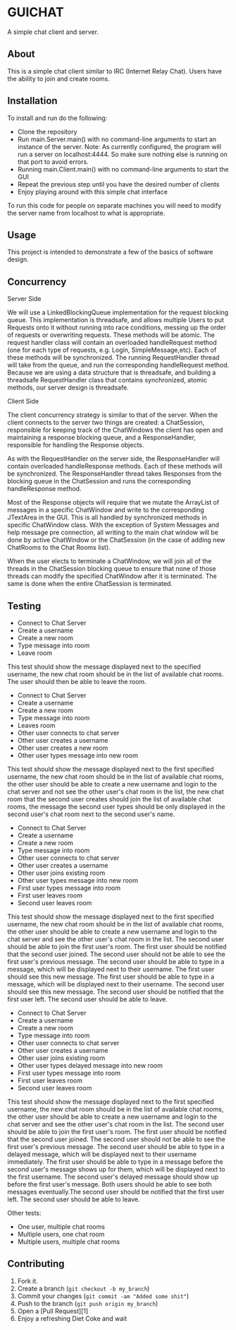 GUICHAT
=============

A simple chat client and server.

About
-----

This is a simple chat client similar to IRC (Internet Relay Chat). Users have the ability to join and create rooms.

Installation
-----------

To install and run do the following:
    
* Clone the repository
* Run main.Server.main() with no command-line arguments to start an instance of the server. Note: As currently configured, the program will run a server on localhost:4444. So make sure nothing else is running on that port to avoid errors.
* Running main.Client.main() with no command-line arguments to start the GUI
* Repeat the previous step until you have the desired number of clients
* Enjoy playing around with this simple chat interface

To run this code for people on separate machines you will need to modify the server name from localhost to what is appropriate.

Usage
-----

This project is intended to demonstrate a few of the basics of software design.

Concurrency
----------

Server Side

We will use a LinkedBlockingQueue implementation for the request blocking queue. This implementation is thread­safe, and allows multiple Users to put Requests onto it without running into race conditions, messing up the order of requests or overwriting requests. These methods will be atomic.
The request handler class will contain an overloaded handleRequest method (one for each type of requests, e.g. Login, SimpleMessage,etc). Each of these methods will be synchronized. The running RequestHandler thread will take from the queue, and run the corresponding handleRequest method. Because we are using a data structure that is thread­safe, and building a thread­safe RequestHandler class that contains synchronized, atomic methods, our server design is thread­safe.

Client Side

The client concurrency strategy is similar to that of the server. When the client connects to the server two things are created: a ChatSession, responsible for keeping track of the ChatWindows the client has open and maintaining a response blocking queue, and a ResponseHandler, responsible for handling the Response objects. 

As with the RequestHandler on the server side, the ResponseHandler will contain overloaded handleResponse methods. Each of these methods will be synchronized. The ResponseHandler thread takes Responses from the blocking queue in the ChatSession and runs the corresponding handleResponse method.

Most of the Response objects will require that we mutate the ArrayList of messages in a specific ChatWindow and write to the corresponding JTextArea in the GUI. This is all handled by synchronized methods in specific ChatWindow class. With the exception of System Messages and help message pre connection, all writing to the main chat window will be done by active ChatWindow or the ChatSession (in the case of adding new ChatRooms to the Chat Rooms list).

When the user elects to terminate a ChatWindow, we will join all of the threads in the ChatSession blocking queue to ensure that none of those threads can modify the specified ChatWindow after it is terminated. The same is done when the entire ChatSession is terminated.

Testing
-------

* Connect to Chat Server
* Create a username
* Create a new room
* Type message into room
* Leave room

This test should show the message displayed next to the specified username, the new chat room should be in the list
of available chat rooms. The user should then be able to leave the room.

* Connect to Chat Server
* Create a username
* Create a new room
* Type message into room
* Leaves room
* Other user connects to chat server
* Other user creates a username
* Other user creates a new room
* Other user types message into new room

This test should show the message displayed next to the first specified username, the new chat room should be in the list
of available chat rooms, the other user should be able to create a new username and login to the chat server and not see the 
other user's chat room in the list, the new chat room that the second user creates should join the list of available chat
rooms, the message the second user types should be only displayed in the second user's chat room next to the second user's
name.

* Connect to Chat Server
* Create a username
* Create a new room
* Type message into room
* Other user connects to chat server
* Other user creates a username
* Other user joins existing room
* Other user types message into new room
* First user types message into room
* First user leaves room
* Second user leaves room

This test should show the message displayed next to the first specified username, the new chat room should be in the list
of available chat rooms, the other user should be able to create a new username and login to the chat server and see the 
other user's chat room in the list. The second user should be able to join the first user's room. The first user should be
notified that the second user joined. The second user should not be able to see the first user's previous message. The 
second user should be able to type in a message, which will be displayed next to their username. The first user should
see this new message. The first user should be able to type in a message, which will be displayed next to their username.
The second user should see this new message. The second user should be notified that the first user left. The second user
should be able to leave.

* Connect to Chat Server
* Create a username
* Create a new room
* Type message into room
* Other user connects to chat server
* Other user creates a username
* Other user joins existing room
* Other user types delayed message into new room
* First user types message into room
* First user leaves room
* Second user leaves room

This test should show the message displayed next to the first specified username, the new chat room should be in the list
of available chat rooms, the other user should be able to create a new username and login to the chat server and see the 
other user's chat room in the list. The second user should be able to join the first user's room. The first user should be
notified that the second user joined. The second user should not be able to see the first user's previous message. The 
second user should be able to type in a delayed message, which will be displayed next to their username immediately. The first 
user should be able to type in a message before the second user's message shows up for them, which will be displayed next to the 
first username. The second user's delayed message should show up before the first user's message. Both users should be able to 
see both messages eventually.The second user should be notified that the first user left. The second user should be able to 
leave.

Other tests:
* One user, multiple chat rooms
* Multiple users, one chat room
* Multiple users, multiple chat rooms



Contributing
------------

1. Fork it.
2. Create a branch (`git checkout -b my_branch`)
3. Commit your changes (`git commit -am "Added some shit"`)
4. Push to the branch (`git push origin my_branch`)
5. Open a [Pull Request][1]
6. Enjoy a refreshing Diet Coke and wait